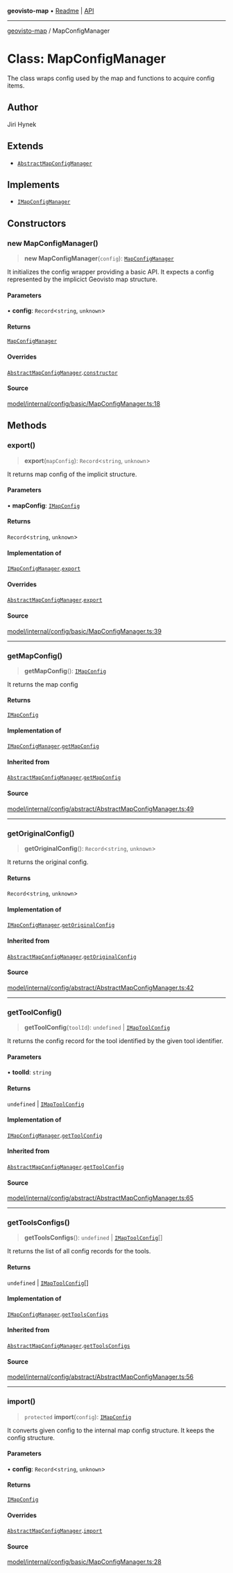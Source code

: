 **geovisto-map** • [Readme](../README.md) \| [API](../globals.md)

***

[geovisto-map](../README.md) / MapConfigManager

# Class: MapConfigManager

The class wraps config used by the map and functions to acquire config items.

## Author

Jiri Hynek

## Extends

- [`AbstractMapConfigManager`](AbstractMapConfigManager.md)

## Implements

- [`IMapConfigManager`](../interfaces/IMapConfigManager.md)

## Constructors

### new MapConfigManager()

> **new MapConfigManager**(`config`): [`MapConfigManager`](MapConfigManager.md)

It initializes the config wrapper providing a basic API.
It expects a config represented by the implicict Geovisto map structure.

#### Parameters

• **config**: `Record`\<`string`, `unknown`\>

#### Returns

[`MapConfigManager`](MapConfigManager.md)

#### Overrides

[`AbstractMapConfigManager`](AbstractMapConfigManager.md).[`constructor`](AbstractMapConfigManager.md#constructors)

#### Source

[model/internal/config/basic/MapConfigManager.ts:18](https://github.com/geovisto/geovisto-map/blob/5ee2cb5d45c19062fc8fc6beefa2848c076518b6/src/model/internal/config/basic/MapConfigManager.ts#L18)

## Methods

### export()

> **export**(`mapConfig`): `Record`\<`string`, `unknown`\>

It returns map config of the implicit structure.

#### Parameters

• **mapConfig**: [`IMapConfig`](../type-aliases/IMapConfig.md)

#### Returns

`Record`\<`string`, `unknown`\>

#### Implementation of

[`IMapConfigManager`](../interfaces/IMapConfigManager.md).[`export`](../interfaces/IMapConfigManager.md#export)

#### Overrides

[`AbstractMapConfigManager`](AbstractMapConfigManager.md).[`export`](AbstractMapConfigManager.md#export)

#### Source

[model/internal/config/basic/MapConfigManager.ts:39](https://github.com/geovisto/geovisto-map/blob/5ee2cb5d45c19062fc8fc6beefa2848c076518b6/src/model/internal/config/basic/MapConfigManager.ts#L39)

***

### getMapConfig()

> **getMapConfig**(): [`IMapConfig`](../type-aliases/IMapConfig.md)

It returns the map config

#### Returns

[`IMapConfig`](../type-aliases/IMapConfig.md)

#### Implementation of

[`IMapConfigManager`](../interfaces/IMapConfigManager.md).[`getMapConfig`](../interfaces/IMapConfigManager.md#getmapconfig)

#### Inherited from

[`AbstractMapConfigManager`](AbstractMapConfigManager.md).[`getMapConfig`](AbstractMapConfigManager.md#getmapconfig)

#### Source

[model/internal/config/abstract/AbstractMapConfigManager.ts:49](https://github.com/geovisto/geovisto-map/blob/5ee2cb5d45c19062fc8fc6beefa2848c076518b6/src/model/internal/config/abstract/AbstractMapConfigManager.ts#L49)

***

### getOriginalConfig()

> **getOriginalConfig**(): `Record`\<`string`, `unknown`\>

It returns the original config.

#### Returns

`Record`\<`string`, `unknown`\>

#### Implementation of

[`IMapConfigManager`](../interfaces/IMapConfigManager.md).[`getOriginalConfig`](../interfaces/IMapConfigManager.md#getoriginalconfig)

#### Inherited from

[`AbstractMapConfigManager`](AbstractMapConfigManager.md).[`getOriginalConfig`](AbstractMapConfigManager.md#getoriginalconfig)

#### Source

[model/internal/config/abstract/AbstractMapConfigManager.ts:42](https://github.com/geovisto/geovisto-map/blob/5ee2cb5d45c19062fc8fc6beefa2848c076518b6/src/model/internal/config/abstract/AbstractMapConfigManager.ts#L42)

***

### getToolConfig()

> **getToolConfig**(`toolId`): `undefined` \| [`IMapToolConfig`](../type-aliases/IMapToolConfig.md)

It returns the config record for the tool identified by the given tool identifier.

#### Parameters

• **toolId**: `string`

#### Returns

`undefined` \| [`IMapToolConfig`](../type-aliases/IMapToolConfig.md)

#### Implementation of

[`IMapConfigManager`](../interfaces/IMapConfigManager.md).[`getToolConfig`](../interfaces/IMapConfigManager.md#gettoolconfig)

#### Inherited from

[`AbstractMapConfigManager`](AbstractMapConfigManager.md).[`getToolConfig`](AbstractMapConfigManager.md#gettoolconfig)

#### Source

[model/internal/config/abstract/AbstractMapConfigManager.ts:65](https://github.com/geovisto/geovisto-map/blob/5ee2cb5d45c19062fc8fc6beefa2848c076518b6/src/model/internal/config/abstract/AbstractMapConfigManager.ts#L65)

***

### getToolsConfigs()

> **getToolsConfigs**(): `undefined` \| [`IMapToolConfig`](../type-aliases/IMapToolConfig.md)[]

It returns the list of all config records for the tools.

#### Returns

`undefined` \| [`IMapToolConfig`](../type-aliases/IMapToolConfig.md)[]

#### Implementation of

[`IMapConfigManager`](../interfaces/IMapConfigManager.md).[`getToolsConfigs`](../interfaces/IMapConfigManager.md#gettoolsconfigs)

#### Inherited from

[`AbstractMapConfigManager`](AbstractMapConfigManager.md).[`getToolsConfigs`](AbstractMapConfigManager.md#gettoolsconfigs)

#### Source

[model/internal/config/abstract/AbstractMapConfigManager.ts:56](https://github.com/geovisto/geovisto-map/blob/5ee2cb5d45c19062fc8fc6beefa2848c076518b6/src/model/internal/config/abstract/AbstractMapConfigManager.ts#L56)

***

### import()

> `protected` **import**(`config`): [`IMapConfig`](../type-aliases/IMapConfig.md)

It converts given config to the internal map config structure.
It keeps the config structure.

#### Parameters

• **config**: `Record`\<`string`, `unknown`\>

#### Returns

[`IMapConfig`](../type-aliases/IMapConfig.md)

#### Overrides

[`AbstractMapConfigManager`](AbstractMapConfigManager.md).[`import`](AbstractMapConfigManager.md#import)

#### Source

[model/internal/config/basic/MapConfigManager.ts:28](https://github.com/geovisto/geovisto-map/blob/5ee2cb5d45c19062fc8fc6beefa2848c076518b6/src/model/internal/config/basic/MapConfigManager.ts#L28)
